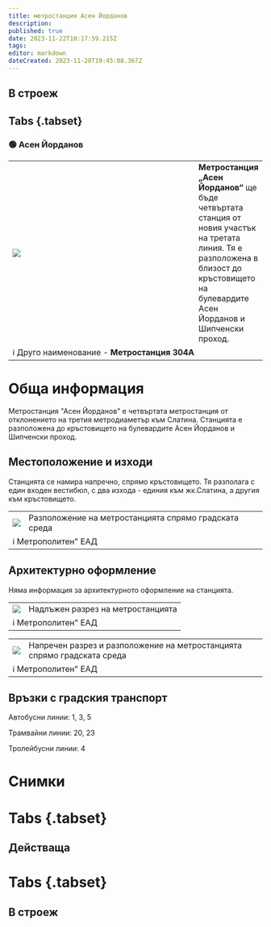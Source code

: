 ```yaml
---
title: метростанция Асен Йорданов
description: 
published: true
date: 2023-11-22T10:17:59.215Z
tags: 
editor: markdown
dateCreated: 2023-11-20T19:45:08.367Z
---
```


## В строеж
## Tabs {.tabset}
### 🟢 Асен Йорданов
<table style="width:100%">
  <tr>
    <td style="width:400px"><img src="https://drive.google.com/uc?id=1PnX-JDbeVtk2EDoBzejImmp0hWxvLIE1"></td>
    <td><b>Метростанция „Асен Йорданов“</b> ще бъде четвъртата станция от новия участък на третата линия. Тя е разположена в близост до кръстовището на булевардите Асен Йорданов и Шипченски проход.
      <br></td>
  </tr>
  <td colspan=2 >ℹ️ Друго наименование - <b>Метростанция 304А</b></td>
</table>


# Обща информация

Метростанция "Асен Йорданов" е четвъртата метростанция от отклонението на третия метродиаметър към Слатина. Станцията е разположена до кръстовището на булевардите Асен Йорданов и Шипченски проход.

## Местоположение и изходи

Станцията се намира напречно, спрямо кръстовището. Тя разполага с един входен вестибюл, с два изхода - единия към жк.Слатина, а другия към кръстовището.

<div class="table-responsive"><table style="width:100%"><tr>
<td><img src="https://drive.google.com/uc?id=1PnX-JDbeVtk2EDoBzejImmp0hWxvLIE1"></td>
<td>Разположение на метростанцията спрямо градската среда</td></tr>
  <td colspan=2 >ℹ️ Метрополитен" ЕАД </td></table></div>
  
  
## Архитектурно оформление

Няма информация за архитектурното оформление на станцията.
  <br>
  
  

<div class="table-responsive"><table style="width:100%"><tr>
<td><img src="https://drive.google.com/uc?id=1EagkOQSZmBmyAS-xLNyvoVtdWjBSO4vq"></td>
<td>Надлъжен разрез на метростанцията</td></tr>
  <td colspan=2 >ℹ️ Метрополитен" ЕАД </td></table></div>
  
  <div class="table-responsive"><table style="width:100%"><tr>
<td><img src="https://drive.google.com/uc?id=1f8s3QkdicH1iDpmzlq3ludB_5p2cUCMK"></td>
<td>Напречен разрез и разположение на метростанцията спрямо градската среда</td></tr>
  <td colspan=2 >ℹ️ Метрополитен" ЕАД </td></table></div>
 
 

## Връзки с градския транспорт
Автобусни линии: 1, 3, 5

Трамвайни линии: 20, 23

Тролейбусни линии: 4

# Снимки
  
# Tabs {.tabset}

## Действаща

  
# Tabs {.tabset}
## В строеж